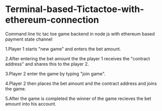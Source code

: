 # Terminal-based-Tictactoe-with-ethereum-connection
Command line tic tac toe game backend in node js with ethereum based payment state channel

1.Player 1 starts "new game" and enters the bet amount.

2.After entering the bet amount the the player 1 receives the "contract address" and shares this to the player 2.

3.Player 2 enter the game by typing "join game".

4.Player 2 then places the bet amount and the contract address and joins the game.

5.After the game is completed the winner of the game recieves the bet amount into his account. 
